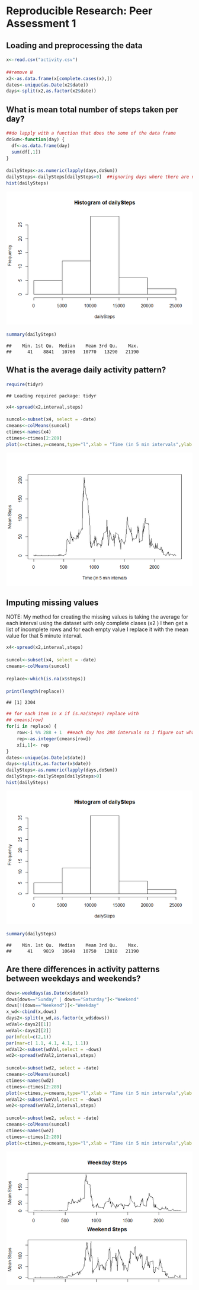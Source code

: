 # Reproducible Research: Peer Assessment 1


## Loading and preprocessing the data


```r
x<-read.csv("activity.csv")

##remove N
x2<-as.data.frame(x[complete.cases(x),])
dates<-unique(as.Date(x2$date))
days<-split(x2,as.factor(x2$date))
```

## What is mean total number of steps taken per day?

```r
##do lapply with a function that does the some of the data frame
doSum<-function(day) {
  df<-as.data.frame(day)
  sum(df[,1])
}

dailySteps<-as.numeric(lapply(days,doSum))
dailySteps<-dailySteps[dailySteps>0]  ##ignoring days where there are no steps as first and last day is NA
hist(dailySteps)
```

![](PA1_template_files/figure-html/unnamed-chunk-2-1.png)<!-- -->

```r
summary(dailySteps)
```

```
##    Min. 1st Qu.  Median    Mean 3rd Qu.    Max. 
##      41    8841   10760   10770   13290   21190
```



## What is the average daily activity pattern?


```r
require(tidyr)
```

```
## Loading required package: tidyr
```

```r
x4<-spread(x2,interval,steps)

sumcol<-subset(x4, select = -date)
cmeans<-colMeans(sumcol)
ctimes<-names(x4)
ctimes<-ctimes[2:289]
plot(x=ctimes,y=cmeans,type="l",xlab = "Time (in 5 min intervals",ylab = "Mean Steps")
```

![](PA1_template_files/figure-html/unnamed-chunk-3-1.png)<!-- -->



## Imputing missing values
NOTE: My method for creating the missing values is taking the average for each interval using the dataset with only complete clases (x2
)  I then get a list of incomplete rows and for each empty value I replace it with the mean value for that 5 minute interval.

```r
x4<-spread(x2,interval,steps)

sumcol<-subset(x4, select = -date)
cmeans<-colMeans(sumcol)

replace<-which(is.na(x$steps))

print(length(replace))
```

```
## [1] 2304
```

```r
## for each item in x if is.na(Steps) replace with
## cmeans[row]
for(i in replace) {
    row<-i %% 288 + 1  ##each day has 288 intervals so I figure out what interval it is using the modulo of 288 +1 (since its base 1)
    rep<-as.integer(cmeans[row])
    x[i,1]<- rep
}
dates<-unique(as.Date(x$date))
days<-split(x,as.factor(x$date))
dailySteps<-as.numeric(lapply(days,doSum))
dailySteps<-dailySteps[dailySteps>0]
hist(dailySteps)
```

![](PA1_template_files/figure-html/unnamed-chunk-4-1.png)<!-- -->

```r
summary(dailySteps)
```

```
##    Min. 1st Qu.  Median    Mean 3rd Qu.    Max. 
##      41    9819   10640   10750   12810   21190
```


## Are there differences in activity patterns between weekdays and weekends?


```r
dows<-weekdays(as.Date(x$date))
dows[dows=="Sunday" | dows=="Saturday"]<-"Weekend"
dows[!(dows=="Weekend")]<-"Weekday"
x_wd<-cbind(x,dows)
days2<-split(x_wd,as.factor(x_wd$dows))
wdVal<-days2[[1]]
weVal<-days2[[2]]
par(mfcol=c(2,1))
par(mar=c( 1.1, 4.1, 4.1, 1.1))
wdVal2<-subset(wdVal,select = -dows)
wd2<-spread(wdVal2,interval,steps)

sumcol<-subset(wd2, select = -date)
cmeans<-colMeans(sumcol)
ctimes<-names(wd2)
ctimes<-ctimes[2:289]
plot(x=ctimes,y=cmeans,type="l",xlab = "Time (in 5 min intervals",ylab = "Mean Steps", main = "Weekday Steps")
weVal2<-subset(weVal,select = -dows)
we2<-spread(weVal2,interval,steps)

sumcol<-subset(we2, select = -date)
cmeans<-colMeans(sumcol)
ctimes<-names(we2)
ctimes<-ctimes[2:289]
plot(x=ctimes,y=cmeans,type="l",xlab = "Time (in 5 min intervals",ylab = "Mean Steps", main = "Weekend Steps")
```

![](PA1_template_files/figure-html/unnamed-chunk-5-1.png)<!-- -->
